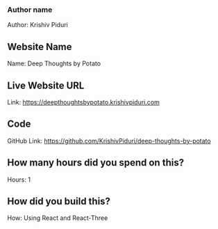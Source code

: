 ### Author name

Author: Krishiv Piduri

<!-- A name or nickname that you want to appear as the author of the website -->

## Website Name

Name: Deep Thoughts by Potato

## Live Website URL

Link: https://deepthoughtsbypotato.krishivpiduri.com

## Code

GitHub Link: https://github.com/KrishivPiduri/deep-thoughts-by-potato

## How many hours did you spend on this?

Hours: 1

## How did you build this?

How: Using React and React-Three